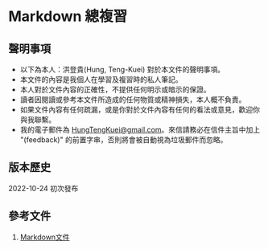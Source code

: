 # Markdown 總複習
## 聲明事項
+ 以下為本人：洪登貴(Hung, Teng-Kuei) 對於本文件的聲明事項。
+ 本文件的內容是我個人在學習及複習時的私人筆記。
+ 本人對於文件內容的正確性，不提供任何明示或暗示的保證。
+ 讀者因閱讀或參考本文件所造成的任何物質或精神損失，本人概不負責。
+ 如果文件內容有任何疏漏，或是你對於文件內容有任何的看法或意見，歡迎你與我聯繫。
+ 我的電子郵件為 HungTengKuei@gmail.com。來信請務必在信件主旨中加上 "(feedback)" 的前置字串，否則將會被自動視為垃圾郵件而忽略。

## 版本歷史
2022-10-24 初次發布

## 參考文件
1. [Markdown文件](<https://markdown.tw/>)
